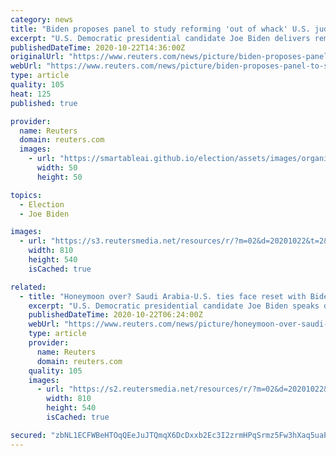 ```yaml
---
category: news
title: "Biden proposes panel to study reforming 'out of whack' U.S. judiciary"
excerpt: "U.S. Democratic presidential candidate Joe Biden delivers remarks during a voter mobilization event, at Miramar Regional Park in Miramar, Florida, U.S., October 13, 2020. REUTERS/Tom Bren"
publishedDateTime: 2020-10-22T14:36:00Z
originalUrl: "https://www.reuters.com/news/picture/biden-proposes-panel-to-study-reforming-idUSKBN277238"
webUrl: "https://www.reuters.com/news/picture/biden-proposes-panel-to-study-reforming-idUSKBN277238"
type: article
quality: 105
heat: 125
published: true

provider:
  name: Reuters
  domain: reuters.com
  images:
    - url: "https://smartableai.github.io/election/assets/images/organizations/reuters.com-50x50.jpg"
      width: 50
      height: 50

topics:
  - Election
  - Joe Biden

images:
  - url: "https://s3.reutersmedia.net/resources/r/?m=02&d=20201022&t=2&i=1538470114&w=&fh=545&fw=810&ll=&pl=&sq=&r=LYNXMPEG9L175"
    width: 810
    height: 540
    isCached: true

related:
  - title: "Honeymoon over? Saudi Arabia-U.S. ties face reset with Biden win"
    excerpt: "U.S. Democratic presidential candidate Joe Biden speaks during a voter mobilization event at the Michigan State Fairgrounds in Novi, Michigan, October 16, 2020. REUTERS/Tom Brenner/File Ph"
    publishedDateTime: 2020-10-22T06:24:00Z
    webUrl: "https://www.reuters.com/news/picture/honeymoon-over-saudi-arabia-us-ties-face-idUSKBN2770LM"
    type: article
    provider:
      name: Reuters
      domain: reuters.com
    quality: 105
    images:
      - url: "https://s2.reutersmedia.net/resources/r/?m=02&d=20201022&t=2&i=1538412905&w=&fh=545&fw=810&ll=&pl=&sq=&r=LYNXMPEG9L0D4"
        width: 810
        height: 540
        isCached: true

secured: "zbNL1ECFWBeHTOqQEeJuJTQmqX6DcDxxb2Ec3I2zrmHPqSrmz5Fw3hXaq5uaPnBY0MhL1ArWYD/UrVWubvEvj4slU1HtpboeJWZQXTbKBiQcVetlsqmrgKd+dQPsGoc3jl9cGgICdwr+lZ321koOFuYoit9+npFTpLZ5E0H/R3Ef45Z4RfF/b5DOsykdH8sc9ysTUcH8VtrScaF3QlX3cFpVQmFkhp+UKfPMySW5dsFK72+hRgBM45sjWvmktUeCCoVKykilcb3LLIBKH+MWupnHtqG2peF2OLGsyGlhy9VOFZNhvg5w5TBuTSqoKpL9+e33ygTlX8rMZ34CX+LsaORgxc6vTm3xYQMpAU+DjOw=;vuZUtVXCKTVPEWhnoJxy5w=="
---
```


